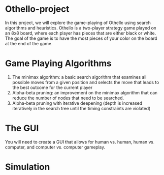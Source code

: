 # Othello-project
In this project, we will explore the game-playing of Othello using search algorithms and
 heuristics. Othello is a two-player strategy game played on an 8x8 board, where each
 player has pieces that are either black or white. The goal of the game is to have the
 most pieces of your color on the board at the end of the game. 
# Game Playing Algorithms
 1. The minimax algorithm: a basic search algorithm that examines all possible moves from
 a given position and selects the move that leads to the best outcome for the current
 player
 2. Alpha-beta pruning: an improvement on the minimax algorithm that can reduce the
 number of nodes that need to be searched.
 3. Alpha-beta pruning with iterative deepening (depth is increased iteratively in the search
 tree until the timing constraints are violated)
# The GUI
 You will need to create a GUI that allows for human vs. human, human vs. computer,
 and computer vs. computer gameplay.
 # Simulation
